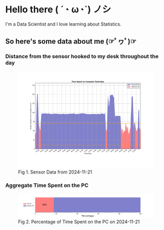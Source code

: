 
# Hello there ( ´◔ ω◔`) ノシ

I'm a Data Scientist and I love learning about Statistics.

## So here's some data about me (☞ﾟヮﾟ)☞


### Distance from the sensor hooked to my desk throughout the day
<figure>
  <picture>
    <source media="(prefers-color-scheme: dark)" srcset="Pi/readme/graphs/lineplot/dark-plot-2024-11-21.png">
    <source media="(prefers-color-scheme: light)" srcset="Pi/readme/graphs/lineplot/light-plot-2024-11-21.png">
    <img alt="Shows a black logo in light color mode and a white one in dark color mode." src="Pi/readme/graphs/lineplot/light-plot-2024-11-21.png">
  </picture>
  <figcaption>Fig 1. Sensor Data from 2024-11-21</figcaption>
</figure>



### Aggregate Time Spent on the PC
<figure>
  <picture>
    <source media="(prefers-color-scheme: dark)" srcset="Pi/readme/graphs/barplot/dark-plot-2024-11-21.png">
    <source media="(prefers-color-scheme: light)" srcset="Pi/readme/graphs/barplot/light-plot-2024-11-21.png">
    <img alt="Shows a black logo in light color mode and a white one in dark color mode." src="Pi/readme/graphs/barplot/light-plot-2024-11-21.png">
  </picture>
  <figcaption>Fig 2. Percentage of Time Spent on the PC on 2024-11-21</figcaption>
</figure>
